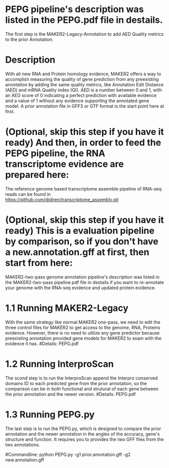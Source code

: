 # PEPG pipeline's description was listed in the PEPG.pdf file in destails. 
The first step is the MAKER2-Legacy-Annotation to add AED Quality metrics to the prior Annotation.

# 	Description

With all new RNA and Protein homology evidence, MAKER2 offers a way to accomplish measuring the quality of gene prediction from any preexisting annotation by adding the same quality metrics, like Annotation Edit Distance (AED) and mRNA Quality index (QI). AED is a number between 0 and 1, with an AED score of 0 indicating a perfect prediction with available evidence and a value of 1 without any evidence supporting the annotated gene model. A prior annotation file in GFF3 or GTF format is the start point here at first.

# (Optional, skip this step if you have it ready) And then, in order to feed the PEPG pipeline, the RNA transcriptome evidence are prepared here: 
The reference genome based transcriptome assemble pipeline of RNA-seq reads can be found in https://github.com/didiren/transcriptome_assembly.git

# (Optional, skip this step if you have it ready) This is a evaluation pipeline by comparison, so if you don't have a new.annotation.gff at first, then start from here:
MAKER2-two-pass genome annotation pipeline's description was listed in the MAKER2-two-pass pipeline.pdf file in destails if you want to re-annotate your genome with the RNA-seq evidence and updated protein evidence. 

# 1.1	Running MAKER2-Legacy 

With the same strategy like normal MAKER2 one-pass, we need to edit the three control files for MAKER2 to get access to the genome, RNA, Proteins evidence. However, there is no need to utilize any gene predictor because preexisting annotation provided gene models for MAKER2 to exam with the evidence it has.
#Details: PEPG.pdf


# 1.2 Running InterproScan

The scond step is to run the InterproScan append the Interpro conserved domains ID to each predicted gene from the prior annotation, so the comparison can be in both functional and strutural of each gene between the prior annotation and the newer version.
#Details: PEPG.pdf

# 1.3 Running PEPG.py
The last step is to run the PEPG.py, which is designed  to compare the prior annotation and the newer annotation in the angles of the accuracy, gene's structure and function. It requires you to provides the two GFF files from the two annotations.

#Commandline: python PEPG.py -g1 prior.annotation.gff -g2 new.annotation.gff




